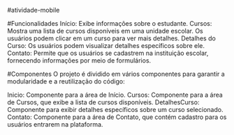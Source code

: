 #atividade-mobile

#Funcionalidades
Início: Exibe informações sobre o estudante.
Cursos: Mostra uma lista de cursos disponíveis em uma unidade escolar. Os usuários podem clicar em um curso para ver mais detalhes.
Detalhes do Curso: Os usuários podem visualizar detalhes específicos sobre ele.
Contato: Permite que os usuários se cadastrem na instituição escolar, fornecendo informações por meio de formulários.

#Componentes
O projeto é dividido em vários componentes para garantir a modularidade e a reutilização do código:

Inicio: Componente para a área de Início.
Cursos: Componente para a área de Cursos, que exibe a lista de cursos disponíveis.
DetalhesCurso: Componente para exibir detalhes específicos sobre um curso selecionado.
Contato: Componente para a área de Contato, que contém cadastro para os usuários entrarem na plataforma.
